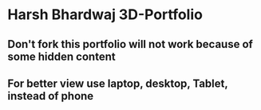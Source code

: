 <!-- @format -->

# Harsh Bhardwaj 3D-Portfolio
<h2>Don't fork this portfolio will not work because of some hidden content</h2>
<h2>For better view use laptop, desktop, Tablet, instead of phone</h2>